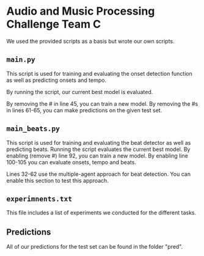 Audio and Music Processing Challenge Team C
===========================================

We used the provided scripts as a basis but wrote our own scripts.

`main.py`
-------------
This script is used for training and evaluating the onset detection function as well as predicting onsets and tempo.

By running the script, our current best model is evaluated.

By removing the # in line 45, you can train a new model. By removing the #s in lines 61-65, you can make predictions on the given test set.



`main_beats.py`
-------------

This script is used for training and evaluating the beat detector as well as predicting beats. Running the script evaluates the current best model. By enabling (remove #) line 92, you can train a new model. By enabling line 100-105 you can evaluate onsets, tempo and beats.

Lines 32-62 use the multiple-agent approach for beat detection. You can enable this section to test this approach.



`experimnents.txt`
-------------

This file includes a list of experiments we conducted for the different tasks.


Predictions
-----------
All of our predictions for the test set can be found in the folder "pred".
